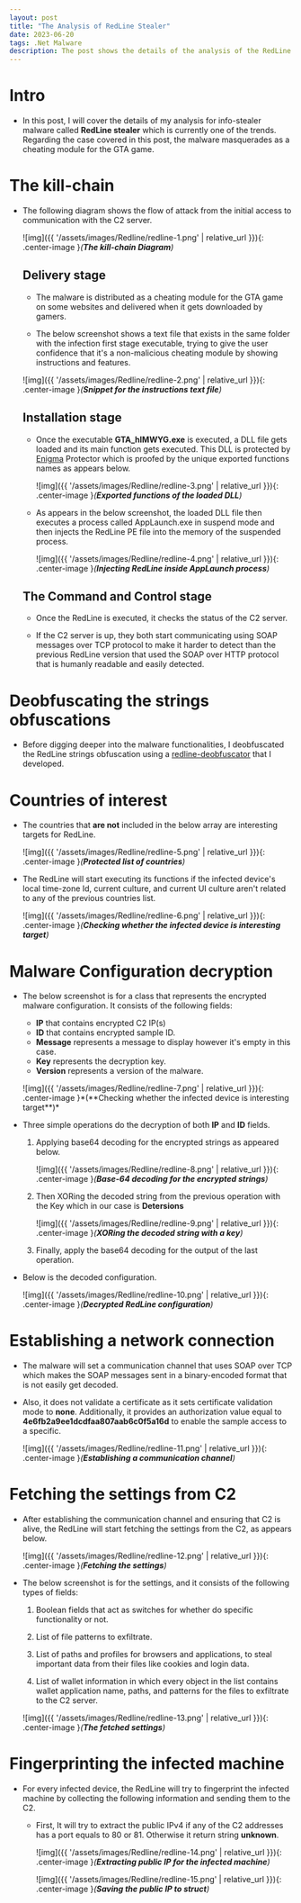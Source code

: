 ```yaml
---
layout: post
title: "The Analysis of RedLine Stealer"
date: 2023-06-20
tags: .Net Malware 
description: The post shows the details of the analysis of the RedLine Stealer that acts as a GTA cheating module. 
---
```


# Intro

- In this post, I will cover the details of my analysis for info-stealer malware called **RedLine stealer** which is currently one of the trends. Regarding the case covered in this post, the malware masquerades as a cheating module for the GTA game.


# The kill-chain

- The following diagram shows the flow of attack from the initial access to communication with the C2 server.

   ![img]({{ '/assets/images/Redline/redline-1.png' | relative_url }}){: .center-image }*(**The kill-chain Diagram**)*

  ## Delivery stage

   - The malware is distributed as a cheating module for the GTA game on some websites and delivered when it gets downloaded by gamers.

   - The below screenshot shows a text file that exists in the same folder with the infection first stage executable, trying to give the user confidence that it's a non-malicious cheating module by showing instructions and features.

   ![img]({{ '/assets/images/Redline/redline-2.png' | relative_url }}){: .center-image }*(**Snippet for the instructions text file**)*

  ## Installation stage

  - Once the executable **GTA_hlMWYG.exe** is executed, a DLL file gets loaded and its main function gets executed. This DLL is protected by [Enigma](https://enigmaprotector.com/) Protector which is proofed by the unique exported functions names as appears below.

     ![img]({{ '/assets/images/Redline/redline-3.png' | relative_url }}){: .center-image }*(**Exported functions of the loaded DLL**)*
    
  - As appears in the below screenshot, the loaded DLL file then executes a process called AppLaunch.exe in suspend mode and then injects the RedLine PE file into the memory of the suspended process.

    ![img]({{ '/assets/images/Redline/redline-4.png' | relative_url }}){: .center-image }*(**Injecting RedLine inside AppLaunch process**)*

  ## The Command and Control stage

  - Once the RedLine is executed, it checks the status of the C2 server.
  
  -  If the C2 server is up, they both start communicating using SOAP messages over TCP protocol to make it harder to detect than the previous RedLine version that used the SOAP over HTTP protocol that is humanly readable and easily detected.


# Deobfuscating the strings obfuscations

- Before digging deeper into the malware functionalities, I deobfuscated the RedLine strings obfuscation using a [redline-deobfuscator](https://github.com/oviche/redline-deobfuscator) that I developed.

# Countries of interest

- The countries that **are not** included in the below array are interesting targets for RedLine.

  ![img]({{ '/assets/images/Redline/redline-5.png' | relative_url }}){: .center-image }*(**Protected list of countries**)*

- The RedLine will start executing its functions if the infected device's local time-zone Id, current culture, and current UI culture aren't related to any of the previous countries list.

  ![img]({{ '/assets/images/Redline/redline-6.png' | relative_url }}){: .center-image }*(**Checking whether the infected device is interesting target**)*

# Malware Configuration decryption

- The below screenshot is for a class that represents the encrypted malware configuration. It consists of the following fields:

  - **IP** that contains encrypted C2 IP(s)
  - **ID**  that contains encrypted sample ID.
  - **Message** represents a message to display however it's empty in this case.
  - **Key** represents the decryption key.
  - **Version** represents a version of the malware.
  <p></p>
  ![img]({{ '/assets/images/Redline/redline-7.png' | relative_url }}){: .center-image }*(**Checking whether the infected device is interesting target**)*


- Three simple operations do the decryption of both **IP** and **ID** fields.

   1. Applying base64 decoding for the encrypted strings as appeared below.

      ![img]({{ '/assets/images/Redline/redline-8.png' | relative_url }}){: .center-image }*(**Base-64 decoding for the encrypted strings**)*
     
   3. Then XORing the decoded string from the previous operation with the Key which in our case is **Detersions**    

      ![img]({{ '/assets/images/Redline/redline-9.png' | relative_url }}){: .center-image }*(**XORing the decoded string with a key**)*
       
   5. Finally, apply the base64 decoding for the output of the last operation.

- Below is the decoded configuration.

  ![img]({{ '/assets/images/Redline/redline-10.png' | relative_url }}){: .center-image }*(**Decrypted RedLine configuration**)* 
 

# Establishing a network connection

- The malware will set a communication channel that uses SOAP over TCP which makes the SOAP messages sent in a binary-encoded format that is not easily get decoded.

- Also, it does not validate a certificate as it sets certificate validation mode to **none**. Additionally, it provides an authorization value equal to **4e6fb2a9ee1dcdfaa807aab6c0f5a16d** to enable the sample access to a specific.

  ![img]({{ '/assets/images/Redline/redline-11.png' | relative_url }}){: .center-image }*(**Establishing a communication channel**)* 
  
# Fetching the settings from C2

- After establishing the communication channel and ensuring that C2 is alive, the RedLine will start fetching the settings from the C2, as appears below.

  ![img]({{ '/assets/images/Redline/redline-12.png' | relative_url }}){: .center-image }*(**Fetching the settings**)* 

- The below screenshot is for the settings, and it consists of the following types of fields:
   
   1. Boolean fields that act as switches for whether do specific functionality or not.
   
   2. List of file patterns to exfiltrate.
   
   3. List of paths and profiles for browsers and applications, to steal important data from their files like cookies and login data.   

   4. List of wallet information in which every object in the list contains wallet application name, paths, and patterns for the files to exfiltrate to the C2 server.
 
  ![img]({{ '/assets/images/Redline/redline-13.png' | relative_url }}){: .center-image }*(**The fetched settings**)* 

# Fingerprinting the infected machine

- For every infected device, the RedLine will try to fingerprint the infected machine by collecting the following information and sending them to the C2. 

    - First, It will try to extract the public IPv4 if any of the C2 addresses has a port equals to 80 or 81. Otherwise it return string **unknown**.

      ![img]({{ '/assets/images/Redline/redline-14.png' | relative_url }}){: .center-image }*(**Extracting public IP for the infected machine**)*  

      ![img]({{ '/assets/images/Redline/redline-15.png' | relative_url }}){: .center-image }*(**Saving the public IP to struct**)*  
 
             
   







